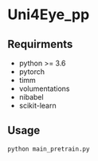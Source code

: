 # Uni4Eye_pp

## Requirments
+ python >= 3.6
+ pytorch
+ timm
+ volumentations
+ nibabel
+ scikit-learn

## Usage
```
python main_pretrain.py
```

